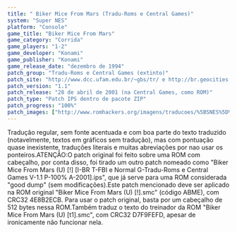 ```yaml
---
title: " Biker Mice From Mars (Tradu-Roms e Central Games)"
system: "Super NES"
platform: "Console"
game_title: "Biker Mice From Mars"
game_category: "Corrida"
game_players: "1-2"
game_developer: "Konami"
game_publisher: "Konami"
game_release_date: "dezembro de 1994"
patch_group: "Tradu-Roms e Central Games (extinto)"
patch_site: "http://www.dcc.ufam.edu.br/~gbs/tr/ e http://br.geocities.com/centralgames/ (fora do ar)"
patch_version: "1.1"
patch_release: "28 de abril de 2001 (na Central Games, como ROM)"
patch_type: "Patch IPS dentro de pacote ZIP"
patch_progress: "100%"
patch_images: ["http://www.romhackers.org/imagens/traducoes/%5BSNES%5D%20Biker%20Mice%20From%20Mars%20-%20Tradu-Roms%20e%20Central%20Games%20-%201.png","http://www.romhackers.org/imagens/traducoes/%5BSNES%5D%20Biker%20Mice%20From%20Mars%20-%20Tradu-Roms%20e%20Central%20Games%20-%202.png","http://www.romhackers.org/imagens/traducoes/%5BSNES%5D%20Biker%20Mice%20From%20Mars%20-%20Tradu-Roms%20e%20Central%20Games%20-%203.png"]
---
```

Tradução regular, sem fonte acentuada e com boa parte do texto traduzido (notavelmente, textos em gráficos sem tradução), mas com pontuação quase inexistente, traduções literais e muitas abreviações por nao usar os ponteiros.ATENÇÃO:O patch original foi feito sobre uma ROM com cabeçalho, por conta disso, foi tirado um outro patch nomeado como "Biker Mice From Mars (U) [!] [I-BR T-FBI e Normal G-Tradu-Roms e Central Games V-1.1 P-100% A-2001].ips", que já serve para uma ROM considerada "good dump" (sem modificações).Este patch mencionado deve ser aplicado na ROM original "Biker Mice From Mars (U) [!].smc" (código ABME), com CRC32 4E8B2ECB. Para usar o patch original, basta por um cabeçalho de 512 bytes nessa ROM.Também traduz o texto do treinador da ROM "Biker Mice From Mars (U) [t1].smc", com CRC32 D7F9FEFD, apesar de ironicamente não funcionar nela.
